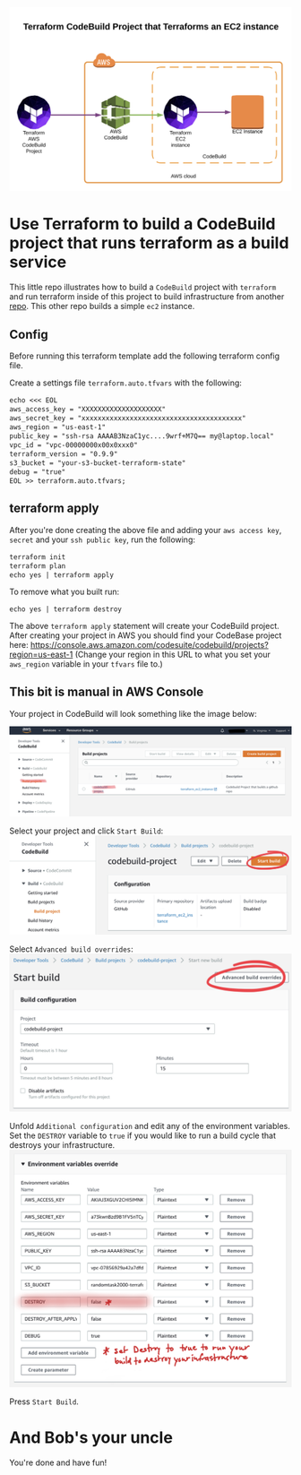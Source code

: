 ![Terraform CodeBuild that Terraforms an EC2 Instance](images/photo-4.jpeg)

# Use Terraform to build a CodeBuild project that runs terraform as a build service
This little repo illustrates how to build a `CodeBuild` project with `terraform` and run terraform inside of this project to build infrastructure from another [repo](https://github.com/randomtask2000/terraform_ec2_instance). This other repo builds a simple `ec2` instance.

## Config
Before running this terraform template add the following terraform config file.

Create a settings file `terraform.auto.tfvars` with the following:
```
echo <<< EOL
aws_access_key = "XXXXXXXXXXXXXXXXXXXX"
aws_secret_key = "xxxxxxxxxxxxxxxxxxxxxxxxxxxxxxxxxxxxxxxx"
aws_region = "us-east-1"
public_key = "ssh-rsa AAAAB3NzaC1yc....9wrf+M7Q== my@laptop.local"
vpc_id = "vpc-00000000x00x0xxx0"
terraform_version = "0.9.9"
s3_bucket = "your-s3-bucket-terraform-state"
debug = "true"
EOL >> terraform.auto.tfvars;
```

## terraform apply
After you're done creating the above file and adding your `aws access key`, `secret` and your `ssh public key`, run the following:
```
terraform init
terraform plan
echo yes | terraform apply
```
To remove what you built run:
```
echo yes | terraform destroy
```
The above `terraform apply` statement will create your CodeBuild project. After creating your project in AWS you should find your CodeBase project here:
https://console.aws.amazon.com/codesuite/codebuild/projects?region=us-east-1 
(Change your region in this URL to what you set your `aws_region` variable in your `tfvars` file to.)

## This bit is manual in AWS Console
Your project in CodeBuild will look something like the image below:

![Your CodeBuild project](images/photo-2.jpeg)

Select your project and click `Start Build`: ![Start Build in AWS CodeBuild](images/photo-3.jpeg)

Select `Advanced build overrides`: ![Advanced Build Overrides in AWS CodeBuild](images/photo-5.jpeg)

Unfold `Additional configuration` and edit any of the environment variables. Set the `DESTROY` variable to `true` if you would like to run a build cycle that destroys your infrastructure. ![Advanced Build Overrides in AWS CodeBuild and build environment settings](images/IMG_0265.png)
 
Press `Start Build`.

# And Bob's your uncle
You're done and have fun!
